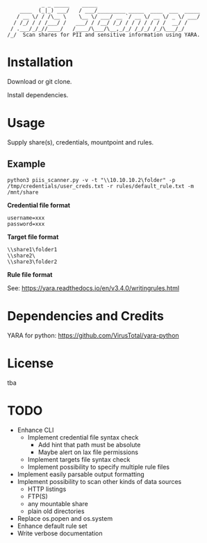 ```
           _ _ _____    _____                                 
    ____  (_|_) ___/   / ___/_________ _____  ____  ___  _____
   / __ \/ / /\__ \    \__ \/ ___/ __ `/ __ \/ __ \/ _ \/ ___/
  / /_/ / / /___/ /   ___/ / /__/ /_/ / / / / / / /  __/ /    
 / .___/_/_//____/   /____/\___/\__,_/_/ /_/_/ /_/\___/_/     
/_/  Scan shares for PII and sensitive information using YARA.
```

# Installation
Download or git clone.

Install dependencies.

# Usage
Supply share(s), credentials, mountpoint and rules.

## Example
```
python3 piis_scanner.py -v -t "\\10.10.10.2\folder" -p /tmp/credentials/user_creds.txt -r rules/default_rule.txt -m /mnt/share
```


**Credential file format**
```
username=xxx
password=xxx
```



**Target file format**
```
\\share1\folder1
\\share2\
\\share3\folder2
```

**Rule file format**

See: https://yara.readthedocs.io/en/v3.4.0/writingrules.html

# Dependencies and Credits
YARA for python: https://github.com/VirusTotal/yara-python

# License
tba

# TODO
* Enhance CLI
  * Implement credential file syntax check
    * Add hint that path must be absolute
    * Maybe alert on lax file permissions
  * Implement targets file syntax check
  * Implement possibility to specify multiple rule files
* Implement easily parsable output formatting
* Implement possibility to scan other kinds of data sources
  * HTTP listings
  * FTP(S)
  * any mountable share
  * plain old directories
* Replace os.popen and os.system
* Enhance default rule set
* Write verbose documentation
